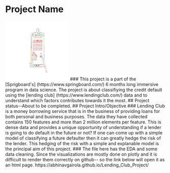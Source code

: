  # Project Name
 <img src="Word_Cloud_2.png" width = 200, height = 190>
### This project is a part of the [Sprigboard's] (https://www.springboard.com/) 6 months long immersive program in data science. The project is about classifiying the credit default using the [lending club] (https://www.lendingclub.com/) data and to understand which factors contributes towards it the most. 
## Project status--About to be completed.
## Project Intro/Objective
### Lending Club is a money borrowing service that is in the business of providing loans for both personal and business purposes. The data they have collected contains 150 features and more than 2 million elements per feature. This is dense data and provides a unique opportunity of understanding if a lender is going to do default in the future or not? If one can come up with a simple model of classifying a future defaulter then it can greatly hedge the risk of the lender. This hedging of the risk with a simple and explanable model is the principal aim of this project. 
### The file here has the EDA and some data cleaning. Since the visualizations are mostly done on plotly and it is difficult to render them correctly on github-- so the link below will open it as an html page. 
https://abhinavgairola.github.io/Lending_Club_Project/

